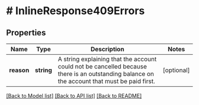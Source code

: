 # # InlineResponse409Errors

## Properties

Name | Type | Description | Notes
------------ | ------------- | ------------- | -------------
**reason** | **string** | A string explaining that the account could not be cancelled because there is an outstanding balance on the account that must be paid first. | [optional]

[[Back to Model list]](../../README.md#models) [[Back to API list]](../../README.md#endpoints) [[Back to README]](../../README.md)
